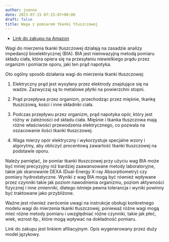 ```yaml
---
author: joanna
date: 2023-07-15 07:15:07+00:00
draft: false
title: Waga z pomiarem tkanki tłuszczowej
---
```


- [Link do zakupu na Amazon](https://amzn.to/3XQmUMR)

Wagi do mierzenia tkanki tłuszczowej działają na zasadzie analizy impedancji bioelektrycznej (BIA). BIA jest nieinwazyjną metodą pomiaru składu ciała, która opiera się na przesyłaniu niewielkiego prądu przez organizm i pomiarze oporu, jaki ten prąd napotyka.

Oto ogólny sposób działania wagi do mierzenia tkanki tłuszczowej:

1. Elektryczny prąd jest wysyłany przez elektrody znajdujące się na wadze. Zazwyczaj są to metalowe płytki na powierzchni stopni.

2. Prąd przepływa przez organizm, przechodząc przez mięśnie, tkankę tłuszczową, kości i inne składniki ciała.

3. Podczas przepływu przez organizm, prąd napotyka opór, który jest różny w zależności od składu ciała. Mięśnie i tkanka tłuszczowa mają różne właściwości przewodzenia elektrycznego, co pozwala na oszacowanie ilości tkanki tłuszczowej.

4. Waga mierzy opór elektryczny i wykorzystuje specjalne wzory i algorytmy, aby obliczyć procentową zawartość tkanki tłuszczowej na podstawie oporu.

Należy pamiętać, że pomiar tkanki tłuszczowej przy użyciu wag BIA może być mniej precyzyjny niż bardziej zaawansowane metody laboratoryjne, takie jak skanowanie DEXA (Dual-Energy X-ray Absorptiometry) czy pomiary hydrostatyczne. Wyniki z wag BIA mogą być również wpływane przez czynniki takie jak poziom nawodnienia organizmu, poziom aktywności fizycznej i inne zmienniki, dlatego istnieje pewna tolerancja i wyniki powinny być traktowane jako przybliżone.

Ważne jest również zwrócenie uwagi na instrukcje obsługi konkretnego modelu wagi do mierzenia tkanki tłuszczowej, ponieważ różne wagi mogą mieć różne metody pomiaru i uwzględniać różne czynniki, takie jak płeć, wiek, wzrost itp., które mogą wpływać na dokładność pomiaru.

Link do zakupu jest linkiem afiliacyjnym. Opis wygenerowany przez duży model językowy.